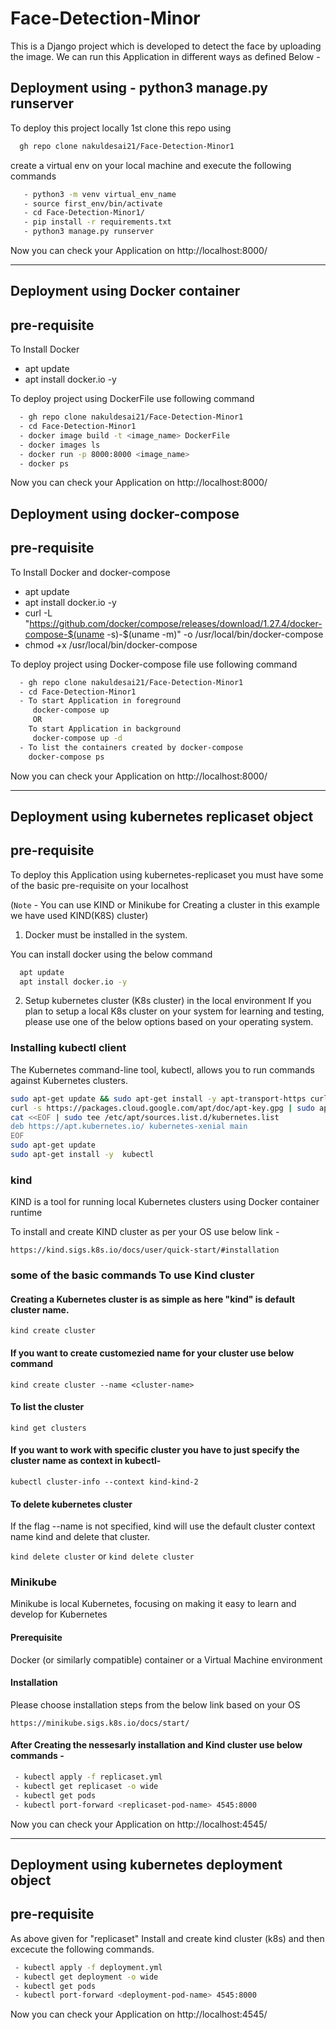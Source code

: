 #   Face-Detection-Minor

This is a Django project which is developed to detect the face by uploading the image.
We can run this Application in different ways as defined Below - 

## Deployment using - python3 manage.py runserver

To deploy this project locally 1st clone this repo using 
```bash
  gh repo clone nakuldesai21/Face-Detection-Minor1
```
create a virtual env on your local machine and execute the following commands
```bash
   - python3 -m venv virtual_env_name
   - source first_env/bin/activate
   - cd Face-Detection-Minor1/
   - pip install -r requirements.txt 
   - python3 manage.py runserver
```
Now you can check your Application on http://localhost:8000/

----------------------------------------------
## Deployment using Docker container
## pre-requisite
To Install Docker
- apt update
- apt install docker.io -y

To deploy project using DockerFile use following command
```bash
  - gh repo clone nakuldesai21/Face-Detection-Minor1
  - cd Face-Detection-Minor1
  - docker image build -t <image_name> DockerFile
  - docker images ls
  - docker run -p 8000:8000 <image_name> 
  - docker ps
```
Now you can check your Application on http://localhost:8000/

## Deployment using docker-compose
## pre-requisite
To Install Docker and docker-compose
- apt update
- apt install docker.io -y
- curl -L "https://github.com/docker/compose/releases/download/1.27.4/docker-compose-$(uname -s)-$(uname -m)" -o /usr/local/bin/docker-compose
- chmod +x /usr/local/bin/docker-compose

To deploy project using Docker-compose file use following command
```bash
  - gh repo clone nakuldesai21/Face-Detection-Minor1
  - cd Face-Detection-Minor1
  - To start Application in foreground
     docker-compose up
     OR
    To start Application in background
     docker-compose up -d
  - To list the containers created by docker-compose
    docker-compose ps
```
Now you can check your Application on http://localhost:8000/

--------------------------------------------------
## Deployment using kubernetes replicaset object
## pre-requisite
To deploy this Application using kubernetes-replicaset you must have some of the basic pre-requisite on your localhost 

(`` Note `` - You can use KIND or Minikube for Creating a cluster in this example we have used KIND(K8S) cluster)

1) Docker must be installed in the system.

You can install docker using the below command 
```bash
  apt update
  apt install docker.io -y
```
2) Setup kubernetes cluster (K8s cluster) in the local environment
  If you plan to setup a local K8s cluster on your system for learning and testing, please use one of the below options based on your operating system.
  ### Installing kubectl client
The Kubernetes command-line tool, kubectl, allows you to run commands against Kubernetes clusters.

```bash
sudo apt-get update && sudo apt-get install -y apt-transport-https curl
curl -s https://packages.cloud.google.com/apt/doc/apt-key.gpg | sudo apt-key add -
cat <<EOF | sudo tee /etc/apt/sources.list.d/kubernetes.list
deb https://apt.kubernetes.io/ kubernetes-xenial main
EOF
sudo apt-get update
sudo apt-get install -y  kubectl
```
### kind

KIND is a tool for running local Kubernetes clusters using Docker container runtime

To install and create KIND cluster as per your OS use below link - 
```
https://kind.sigs.k8s.io/docs/user/quick-start/#installation  
```
### some of the basic commands To use Kind cluster

#### Creating a Kubernetes cluster is as simple as here "kind" is default cluster name.

 ``` kind create cluster ```

#### If you want to create customezied name for your cluster use below command

``` kind create cluster --name <cluster-name> ```

#### To list the cluster

``` kind get clusters ```

#### If you want to work with specific cluster you have to just specify the cluster name as context in kubectl- 

```kubectl cluster-info --context kind-kind-2 ``` 

#### To delete kubernetes cluster

If the flag --name is not specified, kind will use the default cluster context name kind and delete that cluster.

``` kind delete cluster ``` or ``` kind delete cluster ```

### Minikube

Minikube is local Kubernetes, focusing on making it easy to learn and develop for Kubernetes

#### Prerequisite
Docker (or similarly compatible) container or a Virtual Machine environment

#### Installation
Please choose installation steps from the below link based on your OS

``` https://minikube.sigs.k8s.io/docs/start/ ```
#### After Creating the nessesarly installation and Kind cluster use below commands - 

```bash
 - kubectl apply -f replicaset.yml 
 - kubectl get replicaset -o wide
 - kubectl get pods
 - kubectl port-forward <replicaset-pod-name> 4545:8000
```
Now you can check your Application on http://localhost:4545/

--------------------------------------------------

## Deployment using kubernetes deployment object
## pre-requisite

As above given for "replicaset" Install and create kind cluster (k8s) and then excecute the following commands.

```bash
 - kubectl apply -f deployment.yml 
 - kubectl get deployment -o wide
 - kubectl get pods
 - kubectl port-forward <deployment-pod-name> 4545:8000
```
Now you can check your Application on http://localhost:4545/
